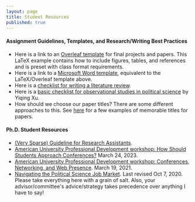 ```yaml
---
layout: page
title: Student Resources
published: true
---
```


#### Assignment Guidelines, Templates, and Research/Writing Best Practices

* Here is a link to an [Overleaf template](https://www.overleaf.com/read/mbzvbbjswfbw) for final projects and papers. This LaTeX example contains how to include figures, tables, and references and is preset with class format requirements. 
* Here is a link to a [Microsoft Word template](/docs/assignment_template_kim.docx), equivalent to the LaTeX/Overleaf template above.
* Here is a [checklist for writing a literature review](https://www.dropbox.com/s/nol8hc9unx6sr8f/lit-review-checklist.pdf?raw=1).
* Here is a [basic checklist for observational studies in political science](https://yiqingxu.org/public/checklist.pdf) by Yiqing Xu. 
* How should we choose our paper titles? There are some different approaches to this. See [here](https://sysilviakim.com/2023-02-24-fun-paper-titles-in-social-sciences/) for a few examples of memorable titles for papers.

#### Ph.D. Student Resources

- [(Very Sparse) Guideline for Research Assistants](https://www.dropbox.com/s/qs0bhufxj3vizja/ra-guideline.pdf?raw=1).
- [American University Professional Development workshop: How Should Students Approach Conferences?](https://www.dropbox.com/s/tg91siqltadeuj8/au-professional-development-workshop-2023.pdf?raw=1) March 24, 2023.
- [American University Professional Development workshop: Conferences, Networking, and Web Presence](https://www.dropbox.com/s/rv7elsjq5pfysxs/au-professional-development-workshop.pdf?raw=1). March 19, 2021.
- [Navigating the Political Science Job Market](https://tinyurl.com/y3wcrzsg). Last revised Oct 7, 2020. Please take everything here with a grain of salt. Also, your advisor/committee's advice/strategy takes precedence over anything I have to say!
